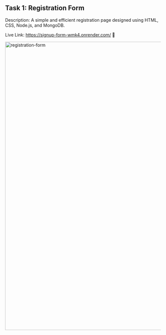 ## Task 1: Registration Form <br>
Description: A simple and efficient registration page designed using HTML, CSS, Node.js, and MongoDB.

Live Link: https://signup-form-wmk4.onrender.com/ 🚀

<img width="935" alt="registration-form" src="https://github.com/Danish0123/registration-form/assets/95996366/88544ac3-c758-4949-8272-4fd97fa8c4b1">
